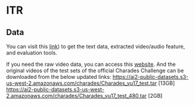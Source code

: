 # ITR

## Data

You can visit this [link](https://drive.google.com/drive/folders/1SlZTySJAk_2tiMG5F8ivxCfOl_OWwd_Q)) to get the text data, extracted video/audio feature, and evaluation tools.

If you need the raw video data, you can access this [website](https://prior.allenai.org/projects/charades). And the original videos of the test sets of the official Charades Challenge can be downloaded from the below updated links:
https://ai2-public-datasets.s3-us-west-2.amazonaws.com/charades/Charades_vu17_test.tar [13GB]
https://ai2-public-datasets.s3-us-west-2.amazonaws.com/charades/Charades_vu17_test_480.tar [2GB]

